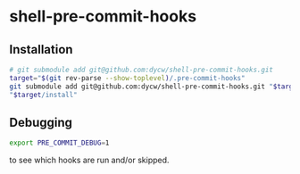 # shell-pre-commit-hooks

## Installation

```bash
# git submodule add git@github.com:dycw/shell-pre-commit-hooks.git
target="$(git rev-parse --show-toplevel)/.pre-commit-hooks"
git submodule add git@github.com:dycw/shell-pre-commit-hooks.git "$target"
"$target/install"
```

## Debugging

```bash
export PRE_COMMIT_DEBUG=1
```





to see which hooks are run and/or skipped.